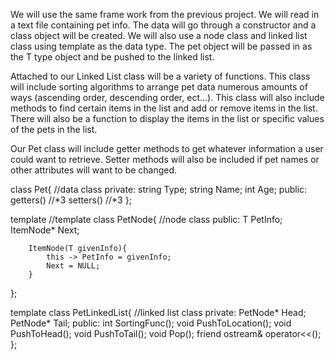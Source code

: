We will use the same frame work from the previous project. We will read in a  text file containing pet info. 
The data will go through a constructor and a class object will be created. We will also use a node class and linked 
list class using template<typename T> as the data type. The pet object will be passed in as the T type object and be 
pushed to the linked list. 

Attached to our Linked List class will be a variety of functions. This class will include sorting algorithms to arrange pet data
numerous amounts of ways (ascending order, descending order, ect...). This class will also include methods to find certain items
in the list and add or remove items in the list. There will also be a function to display the items in the list or specific values
of the pets in the list.

Our Pet class will include getter methods to get whatever information a user could want to retrieve. Setter methods will also be 
included if pet names or other attributes will want to be changed. 


class Pet{                     //data class
    private:
        string Type;
        string Name;
        int Age;
    public:
        getters()   //*3
        setters()   //*3
};

template <typename T>           //template
class PetNode{                  //node class
    public:
        T PetInfo;
        ItemNode* Next;

        ItemNode(T givenInfo){
            this -> PetInfo = givenInfo;
            Next = NULL;
        }
};

template <typename T>
class PetLinkedList{            //linked list class
    private:
        PetNode<T>* Head;
        PetNode<T>* Tail;
    public:
        int SortingFunc();
        void PushToLocation();
        void PushToHead();
        void PushToTail();
        void Pop();
        friend ostream& operator<<();
};
